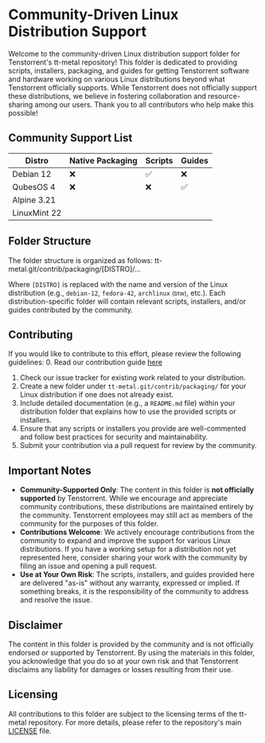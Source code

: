 # Community-Driven Linux Distribution Support

Welcome to the community-driven Linux distribution support folder for Tenstorrent's tt-metal repository! This folder is dedicated to providing scripts, installers, packaging, and guides for getting Tenstorrent software and hardware working on various Linux distributions beyond what Tenstorrent officially supports. While Tenstorrent does not officially support these distributions, we believe in fostering collaboration and resource-sharing among our users. Thank you to all contributors who help make this possible!

## Community Support List

| Distro | Native Packaging | Scripts | Guides |
| ------ | ---------------- | ------- | ------ |
| Debian 12    | ❌ | ✅ | ❌ |
| QubesOS 4    | ❌ | ❌ | ✅ |
| Alpine 3.21  |    |    |    |
| LinuxMint 22 |    |    |    |


## Folder Structure
The folder structure is organized as follows:
tt-metal.git/contrib/packaging/[DISTRO]/...

Where `[DISTRO]` is replaced with the name and version of the Linux distribution (e.g., `debian-12`, `fedora-42`, `archlinux` <small>(btw)</small>, etc.). Each distribution-specific folder will contain relevant scripts, installers, and/or guides contributed by the community.

## Contributing
If you would like to contribute to this effort, please review the following guidelines:
0. Read our contribution guide [here](https://github.com/tenstorrent/tt-metal/blob/main/CONTRIBUTING.md)
1. Check our issue tracker for existing work related to your distribution.
2. Create a new folder under `tt-metal.git/contrib/packaging/` for your Linux distribution if one does not already exist.
3. Include detailed documentation (e.g., a `README.md` file) within your distribution folder that explains how to use the provided scripts or installers.
4. Ensure that any scripts or installers you provide are well-commented and follow best practices for security and maintainability.
5. Submit your contribution via a pull request for review by the community.

## Important Notes
- **Community-Supported Only**: The content in this folder is **not officially supported** by Tenstorrent. While we encourage and appreciate community contributions, these distributions are maintained entirely by the community. Tenstorrent employees may still act as members of the community for the purposes of this folder.
- **Contributions Welcome**: We actively encourage contributions from the community to expand and improve the support for various Linux distributions. If you have a working setup for a distribution not yet represented here, consider sharing your work with the community by filing an issue and opening a pull request.
- **Use at Your Own Risk**: The scripts, installers, and guides provided here are delivered "as-is" without any warranty, expressed or implied. If something breaks, it is the responsibility of the community to address and resolve the issue.

## Disclaimer
The content in this folder is provided by the community and is not officially endorsed or supported by Tenstorrent. By using the materials in this folder, you acknowledge that you do so at your own risk and that Tenstorrent disclaims any liability for damages or losses resulting from their use.

## Licensing
All contributions to this folder are subject to the licensing terms of the tt-metal repository. For more details, please refer to the repository's main [LICENSE](https://github.com/tenstorrent/tt-metal/blob/main/LICENSE) file.
